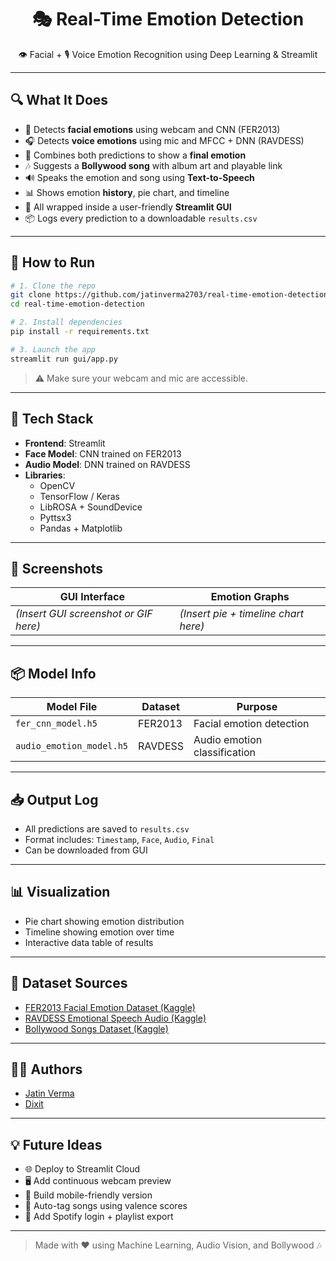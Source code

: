 <h1 align="center">🎭 Real-Time Emotion Detection</h1>
<p align="center">
  👁️ Facial + 🎙️ Voice Emotion Recognition using Deep Learning & Streamlit
</p>

---

## 🔍 What It Does

- 👀 Detects **facial emotions** using webcam and CNN (FER2013)  
- 🎧 Detects **voice emotions** using mic and MFCC + DNN (RAVDESS)  
- 🎯 Combines both predictions to show a **final emotion**  
- 🎶 Suggests a **Bollywood song** with album art and playable link  
- 🔊 Speaks the emotion and song using **Text-to-Speech**  
- 📊 Shows emotion **history**, pie chart, and timeline  
- 🧪 All wrapped inside a user-friendly **Streamlit GUI**  
- 📦 Logs every prediction to a downloadable `results.csv`  

---

## 🚀 How to Run

```bash
# 1. Clone the repo
git clone https://github.com/jatinverma2703/real-time-emotion-detection.git
cd real-time-emotion-detection

# 2. Install dependencies
pip install -r requirements.txt

# 3. Launch the app
streamlit run gui/app.py
```

> ⚠️ Make sure your webcam and mic are accessible.

---

## 🧠 Tech Stack

- **Frontend**: Streamlit  
- **Face Model**: CNN trained on FER2013  
- **Audio Model**: DNN trained on RAVDESS  
- **Libraries**:
  - OpenCV  
  - TensorFlow / Keras  
  - LibROSA + SoundDevice  
  - Pyttsx3  
  - Pandas + Matplotlib  

---

## 📸 Screenshots

| GUI Interface | Emotion Graphs |
|---------------|----------------|
| *(Insert GUI screenshot or GIF here)* | *(Insert pie + timeline chart here)* |

---

## 📦 Model Info

| Model File               | Dataset   | Purpose                    |
|--------------------------|-----------|----------------------------|
| `fer_cnn_model.h5`       | FER2013   | Facial emotion detection   |
| `audio_emotion_model.h5` | RAVDESS   | Audio emotion classification |

---

## 📥 Output Log

- All predictions are saved to `results.csv`  
- Format includes: `Timestamp`, `Face`, `Audio`, `Final`  
- Can be downloaded from GUI  

---

## 📊 Visualization

- Pie chart showing emotion distribution  
- Timeline showing emotion over time  
- Interactive data table of results  

---

## 📁 Dataset Sources

- [FER2013 Facial Emotion Dataset (Kaggle)](https://www.kaggle.com/datasets/msambare/fer2013)  
- [RAVDESS Emotional Speech Audio (Kaggle)](https://www.kaggle.com/datasets/uwrfkaggler/ravdess-emotional-speech-audio)  
- [Bollywood Songs Dataset (Kaggle)](https://www.kaggle.com/)  

---

## 👨‍💻 Authors

- [Jatin Verma](https://github.com/jatinverma2703)  
- [Dixit](https://github.com/DIXIT82)  

---

## 💡 Future Ideas

- 🌐 Deploy to Streamlit Cloud  
- 🖥️ Add continuous webcam preview  
- 📱 Build mobile-friendly version  
- 🎼 Auto-tag songs using valence scores  
- 🔐 Add Spotify login + playlist export  

---

> Made with ❤️ using Machine Learning, Audio Vision, and Bollywood 🎶
